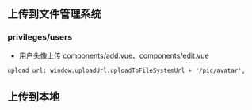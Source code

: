 
## 上传到文件管理系统

### privileges/users

- 用户头像上传
components/add.vue、components/edit.vue
```text
upload_url: window.uploadUrl.uploadToFileSystemUrl + '/pic/avatar',
```
## 上传到本地
